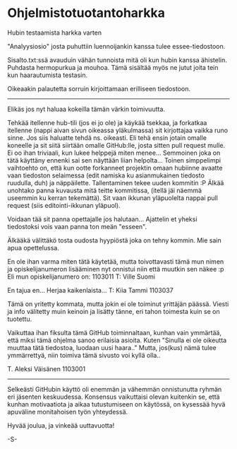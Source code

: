 Ohjelmistotuotantoharkka
========================

Hubin testaamista harkka varten

"Analyysiosio" josta puhuttiin luennoijankin kanssa tulee essee-tiedostoon.

Sisalto.txt:ssä avauduin vähän tunnoista mitä oli kun hubin kanssa ähistelin. Puhdasta hermopurkua ja mouhoa.  Tämä sisältää myös ne jutut joita tein kun haarautumista testasin.

Oikeaakin palautetta sorruin kirjoittamaan erilliseen tiedostoon.

------------------------------------

Elikäs jos nyt haluaa kokeilla tämän värkin toimivuutta.

Tehkää itellenne hub-tili (jos ei jo ole) ja käykää tsekkaa, ja forkatkaa itellenne (nappi aivan sivun oikeassa yläkulmassa) sit kirjottajaa vaikka runo sinne. Jos siis haluatte tehdä ns. oikeasti. Eli tehä ensin jotain omalle koneelle ja sit siitä siirtään omalle GitHub:lle, josta sitten pull request mulle. Ei oo ihan triviaali, kun lukee helppejä miten menee... Semmoinen joka on tätä käyttäny ennenki sai sen näyttään liian helpolta...
Toinen simppelimpi vaihtoehto on, että kun ootte forkanneet projektin omaan hubiinne avaatte vaan tiedoston selaimessa (edit namiska ku asianmukainen tiedosto ruudulla, duh) ja näppäilette. Tallentaminen tekee uuden kommitin :P Älkää unohtako panna kuvausta mitä teitte kommitissa, (itellä jäi näemmä useemmin ku kerran tekemättä). Sit vaan ikkunan yläpuolelta nappai pull request (siis editointi-ikkunan yläpuol).

Voidaan tää sit panna opettajalle jos halutaan...
Ajattelin et yheksi tiedostoksi vois vaan panna ton meän "esseen".


Älkääkä välittäkö tosta oudosta hyypiöstä joka on tehny kommin. Mie sain apua opettelussa.


En ole ihan varma miten tätä käytetää, mutta toivottavasti tämä mun nimen ja opiskelijanumeron lisääminen nyt
onnistui niin että muutkin sen näkee :p Eli mun opiskelijanumero on: 1103011
T: Ville Suomi

En tajua en... Herjaa kaikenlaista...
T: Kiia Tammi 1103037

Tämä on yritetty kommata, mutta jokin ei ole toiminut yrittäjän päässä. Viesti ja info välitetty muin keinoin ja lisätty tänne, eri tahon toimesta kuin se on tuotettu.

Vaikuttaa ihan fiksulta tämä GitHub toiminnaltaan, kunhan vain ymmärtää, että miksi tämä ohjelma sanoo erilaisia asioita. Kuten "Sinulla ei ole oikeutta muuttaa tätä tiedostoa, luodaan uusi haara.." Mutta, jos(kus) nämä tulee ymmärrettyä, niin toimiva tämä sivusto voi kyllä olla..

T. Aleksi Väisänen 1103001

--------------------------------------------

Selkeästi GitHubin käyttö oli enemmän ja vähemmän onnistunutta ryhmän eri jäsenten keskuudessa. Konsensus vaikuttaisi olevan kuitenkin se, että kunhan motivaatiota ja aikaa tutustumiseen on käytössä, on kysessää hyvä apuväline monitahoisen työn yhteydessä.

Hyvää joulua,
ja vinkeää uuttavuotta!

-S-
